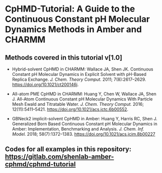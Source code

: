 # CpHMD-Tutorial: A Guide to the Continuous Constant pH Molecular Dynamics Methods in Amber and CHARMM

## Methods covered in this tutorial v[1.0]
  - Hybrid-solvent CpHMD in CHARMM: Wallace JA, Shen JK. Continuous Constant pH Molecular Dynamics in Explicit Solvent with pH-Based Replica Exchange. _J. Chem. Theory Comput._ 2011; 7(8):2617–2629.
https://doi.org/10.1021/ct200146j.

  - All-atom PME CpHMD in CHARMM: Huang Y, Chen W, Wallace JA, Shen J. All-Atom Continuous Constant pH Molecular Dynamics With Particle Mesh Ewald and
Titratable Water. _J. Chem. Theory Comput._ 2016; 12(11):5411–5421. https://doi.org/10.1021/acs.jctc.6b00552.

  - GBNeck2 implicit-solvent CpHMD in Amber: Huang Y, Harris RC, Shen J. Generalized Born Based Continuous Constant pH Molecular Dynamics in Amber: Implementation, Benchmarking and Analysis. _J. Chem. Inf. Model._ 2018;
58(7):1372–1383. https://doi.org/10.1021/acs.jcim.8b00227

## Codes for all examples in this repository: https://gitlab.com/shenlab-amber-cphmd/cphmd-tutorial
